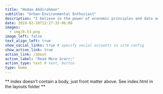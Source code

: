 ```yaml
---
title: "Hodan Abdirahman"
subtitle: "Urban-Environmental Enthusiast"
description: "I believe in the power of economic principles and data analytics to forge a path towards a sustainable future — a future where every individual has access to a cleaner, healthier environment. "
date: 2019-02-18T12:27:33-06:00
images:
  - img/0.53.png
image_left: false
text_align_left: true
show_social_links: true # specify social accounts in site config
show_action_link: true
action_link: /about
action_label: "Read More &rarr;"
action_type: text # text, button
type: home
---
```


** index doesn't contain a body, just front matter above.
See index.html in the layouts folder **
